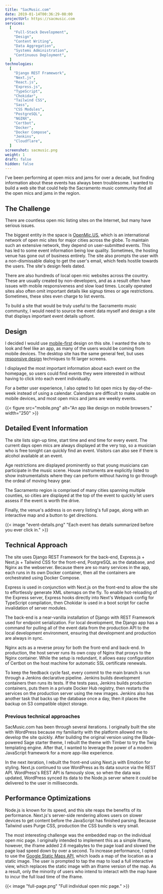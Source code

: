 ```yaml
---
title: "SacMusic.com"
date: 2019-01-14T00:36:29-08:00
projectUrl: https://sacmusic.com
services:
  [
    "Full-Stack Development",
    "Design",
    "Content Writing",
    "Data Aggregation",
    "Systems Administration",
    "Continuous Deployment",
  ]
technologies:
  [
    "Django REST Framework",
    "Next.js",
    "React.js",
    "Express.js",
    "TypeScript",
    "Chokidar",
    "Tailwind CSS",
    "Sass",
    "CSS Modules",
    "PostgreSQL",
    "NGINX",
    "Certbot",
    "Docker",
    "Docker Compose",
    "Jenkins",
    "Cloudflare",
  ]
screenshot: sacmusic.png
weight: 1
draft: false
hidden: false
---
```


I've been performing at open mics and jams for over a decade, but finding information about these events has always been troublesome. I wanted to build a web site that could help the Sacramento music community find all the open mics and jams in the region.

## The Challenge

There are countless open mic listing sites on the Internet, but many have serious issues.

The biggest entity in the space is [OpenMic.US](https://www.openmic.us/), which is an international network of open mic sites for major cities across the globe. To maintain such an extensive network, they depend on user-submitted events. This has led to some event information being low quality. Sometimes, the hosting venue has gone out of business entirely. The site also prompts the user with a non-dismissable dialog to get the user's email, which feels hostile towards the users. The site's design feels dated.

There are also hundreds of local open mic websites across the country. These are usually created by non-developers, and as a result often have issues with mobile responsiveness and slow load times. Locally operated sites also often omit important details like signup times or age restrictions. Sometimes, these sites even charge to list events.

To build a site that would be truly useful to the Sacramento music community, I would need to source the event data myself and design a site that displays important event details upfront.

## Design

I decided I would use [mobile-first](https://www.lukew.com/ff/entry.asp?933) design on this site. I wanted the site to look and feel like an app, as many of the users would be coming from mobile devices. The desktop site has the same general feel, but uses [responsive design](https://alistapart.com/article/responsive-web-design) techniques to fit larger screens.

I displayed the most important information about each event on the homepage, so users could find events they were interested in without having to click into each event individually.

For a better user experience, I also opted to list open mics by day-of-the-week instead of using a calendar. Calendars are difficult to make usable on mobile devices, and most open mics and jams are weekly events.

{{< figure src="mobile.png" alt="An app like design on mobile browsers." width="250" >}}

## Detailed Event Information

The site lists sign-up time, start time and end time for every event. The current days open mics are always displayed at the very top, so a musician who is free tonight can quickly find an event. Visitors can also see if there is alcohol available at an event.

Age restrictions are displayed prominently so that young musicians can participate in the music scene. House instruments are explicitly listed to show instrumentalists where they can perform without having to go through the ordeal of moving heavy gear.

The Sacramento region is comprised of many cities spanning multiple counties, so cities are displayed at the top of the event to quickly let users assess if the event is worth the drive.

Finally, the venue's address is on every listing's full page, along with an interactive map and a button to get directions.

{{< image "event-details.png" "Each event has details summarized before you ever click in." >}}

## Technical Approach

The site uses Django REST Framework for the back-end, Express.js + Next.js + Tailwind CSS for the front-end, PostgreSQL as the database, and Nginx as the webserver. Because there are so many services in the app, each runs in its own Docker container, then all the containers are orchestrated using Docker Compose.

Express is used in conjunction with Next.js on the front-end to allow the site to effortlessly generate XML sitemaps on the fly. To enable hot-reloading of the Express server, Express hooks directly into Next's Webpack config for TypeScript compilation, then Chokidar is used in a boot script for cache invalidation of server modules.

The back-end is a near-vanilla installation of Django with REST Framework used for endpoint serialization. For local development, the Django app has a command for pulling all of the event data from the production API to the local development environment, ensuring that development and production are always in sync.

Nginx acts as a reverse proxy for both the front-end and back-end. In production, the host server runs its own copy of Nginx that proxys to the Nginx container. While the setup is redundant, it allows easy configuration of Certbot on the host machine for automatic SSL certificate renewals.

To keep the feedback cycle fast, every commit to the main branch is run through a Jenkins declarative pipeline. Jenkins builds development containers then runs its tests. If the tests pass, Jenkins builds production containers, puts them in a private Docker Hub registry, then restarts the services on the production server using the new images. Jenkins also has another task that backs up the database once a day, then it places the backup on S3 compatible object storage.

### Previous technical approaches

SacMusic.com has been through several iterations. I originally built the site with WordPress because my familiarity with the platform allowed me to develop the site quickly. After building the original version using the Blade-powered Sage starter theme, I rebuilt the theme with Timber to try the Twig templating engine. After that, I wanted to leverage the power of a modern JavaScript framework for a more app-like experience.

In the next iteration, I rebuilt the front-end using Next.js with Emotion for styling. Next.js continued to use WordPress as its data source via the REST API. WordPress's REST API is famously slow, so when the data was updated, WordPress synced its data to the Node.js server where it could be delivered to the user in milliseconds.

## Performance Optimizations

Node.js is known for its speed, and this site reaps the benefits of its performance. Next.js's server-side rendering allows users on slower devices to get content before the JavaScript has finished parsing. Because Tailwind uses Purge CSS, production the CSS bundle is very small.

The most interesting challenge was the embedded map on the individual open mic page. I originally intended to implement this as a simple iframe, however, the iframe added 2.6 megabytes to the page load and slowed the page load speed down by over a second. To increase performance, I opted to use the [Google Static Maps API](https://developers.google.com/maps/documentation/maps-static/intro), which loads a map of the location as a static image. The user is prompted to tap the map to load a full interactive view, which replaces the static image with an iframe version of the map. As a result, only the minority of users who intend to interact with the map have to incur the full load time of the iframe.

{{< image "full-page.png" "Full individual open mic page." >}}
